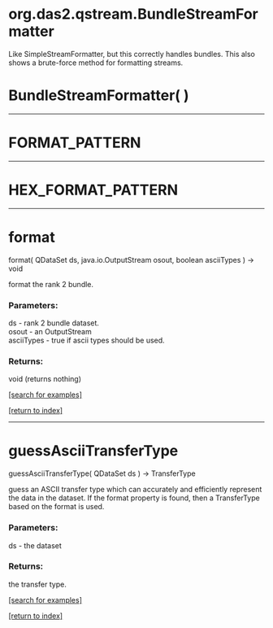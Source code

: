 # org.das2.qstream.BundleStreamFormatter

Like SimpleStreamFormatter, but this correctly handles bundles.
 This also shows a brute-force method for formatting streams.

# BundleStreamFormatter( )


***
<a name="FORMAT_PATTERN"></a>
# FORMAT_PATTERN



***
<a name="HEX_FORMAT_PATTERN"></a>
# HEX_FORMAT_PATTERN



***
<a name="format"></a>
# format
format( QDataSet ds, java.io.OutputStream osout, boolean asciiTypes ) &rarr; void

format the rank 2 bundle.

### Parameters:
ds - rank 2 bundle dataset.
<br>osout - an OutputStream
<br>asciiTypes - true if ascii types should be used.

### Returns:
void (returns nothing)


<a href="https://github.com/autoplot/dev/search?q=format&unscoped_q=format">[search for examples]</a>

<a href="https://github.com/autoplot/documentation/blob/master/javadoc/index-all.md">[return to index]</a>

***
<a name="guessAsciiTransferType"></a>
# guessAsciiTransferType
guessAsciiTransferType( QDataSet ds ) &rarr; TransferType

guess an ASCII transfer type which can accurately and efficiently 
 represent the data in the dataset.  If the format property
 is found, then a TransferType based on the format is used.

### Parameters:
ds - the dataset

### Returns:
the transfer type.

<a href="https://github.com/autoplot/dev/search?q=guessAsciiTransferType&unscoped_q=guessAsciiTransferType">[search for examples]</a>

<a href="https://github.com/autoplot/documentation/blob/master/javadoc/index-all.md">[return to index]</a>

